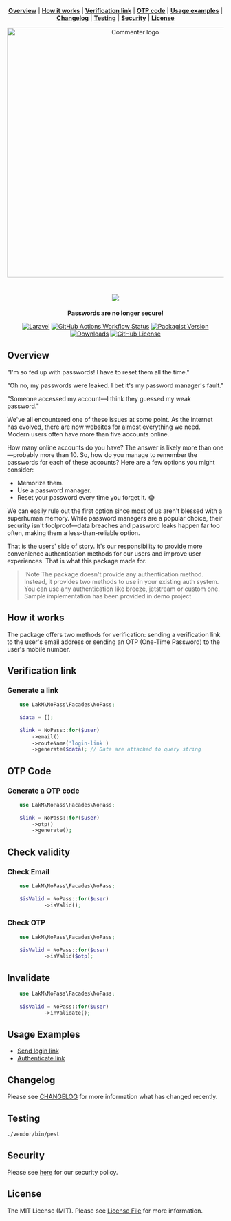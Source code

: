 <div align="center">

**[Overview](#overview)** |
**[How it works](#how-it-works)** |
**[Verification link](#verification-link)** |
**[OTP code](#otp-code)** |
**[Usage examples](#usage-examples)** |
**[Changelog](#changelog)** |
**[Testing](#testing)** |
**[Security](#security)** |
**[License](#license)**

<img src="https://github.com/user-attachments/assets/9438aee5-a6f0-4399-bcae-e764f564ad35" width="580" alt="Commenter logo">

# <img src="https://github.com/user-attachments/assets/1684696e-0dc0-4cda-ae00-6dcd77bc36c6">

**Passwords are no longer secure!**

[![Laravel](https://img.shields.io/badge/laravel-%5E10.0%20%7C%20%5E11.0-red)](https://laravel.com)
[![GitHub Actions Workflow Status](https://img.shields.io/github/actions/workflow/status/Lakshan-Madushanka/nopass/run-tests.yml)](https://github.com/Lakshan-Madushanka/nopass/actions?query=workflow%3ATests+branch%3Amain)
[![Packagist Version](https://img.shields.io/packagist/v/lakm/nopass)](https://packagist.org/packages/lakm/nopass)
[![Downloads](https://img.shields.io/packagist/dt/lakm/nopass)](https://packagist.org/packages/lakm/nopass)
[![GitHub License](https://img.shields.io/github/license/Lakshan-Madushanka/laravel-comments)](https://github.com/Lakshan-Madushanka/laravel-comments/blob/main/LICENSE.md)
</div>

## Overview

"I'm so fed up with passwords! I have to reset them all the time."

"Oh no, my passwords were leaked. I bet it's my password manager's fault."

"Someone accessed my account—I think they guessed my weak password."

We've all encountered one of these issues at some point. As the internet has evolved, there are now websites for almost
everything we need. Modern users often have more than five accounts online.

How many online accounts do you have? The answer is likely more than one—probably more than 10. So, how do you manage to
remember the passwords for each of these accounts? Here are a few options you might consider:

- Memorize them.
- Use a password manager.
- Reset your password every time you forget it. 😂

We can easily rule out the first option since most of us aren't blessed with a superhuman memory. While password
managers are a popular choice, their security isn't foolproof—data breaches and password leaks happen far too often,
making them a less-than-reliable option.

That is the users' side of story. It's our responsibility to provide more convenience authentication methods for our
users and improve user experiences.
That is what this package made for.

> !Note
> The package doesn't provide any authentication method. Instead, it provides two methods to use in your existing auth
> system.
> You can use any authentication like breeze, jetstream or custom one. Sample implementation has been provided in demo
> project

## How it works

The package offers two methods for verification: sending a verification link to the user's email address or sending an
OTP (One-Time Password) to the user's mobile number.

## Verification link

### Generate a link

```php
    use LakM\NoPass\Facades\NoPass;
    
    $data = [];
    
    $link = NoPass::for($user)
        ->email()
        ->routeName('login-link')
        ->generate($data); // Data are attached to query string
```

## OTP Code

### Generate a OTP code

```php
    use LakM\NoPass\Facades\NoPass;
    
    $link = NoPass::for($user)
        ->otp()
        ->generate();
```

## Check validity

### Check Email

```php
    use LakM\NoPass\Facades\NoPass;
    
    $isValid = NoPass::for($user)
            ->isValid();
```
### Check OTP

```php
    use LakM\NoPass\Facades\NoPass;
    
    $isValid = NoPass::for($user)
            ->isValid($otp);
```

## Invalidate

```php
    use LakM\NoPass\Facades\NoPass;
    
    $isValid = NoPass::for($user)
            ->inValidate();
```

## Usage Examples

- [Send login link](https://github.com/Lakshan-Madushanka/laravel-comments/blob/9f1c325caa877dc804335e436abba9f5e9450bf7/src/SecureGuestModeManager.php#L47)
- [Authenticate link](https://github.com/Lakshan-Madushanka/laravel-comments/blob/9f1c325caa877dc804335e436abba9f5e9450bf7/src/Actions/VerifyGuestAction.php#L16)

## Changelog

Please see [CHANGELOG](https://github.com/Lakshan-Madushanka/laravel-comments/blob/main/CHANGELOG.md) for more
information what has changed recently.

## Testing

```bash
./vendor/bin/pest
```

## Security

Please see [here](https://github.com/Lakshan-Madushanka/laravel-comments/blob/main/SECURITY.md) for our security policy.

## License

The MIT License (MIT). Please
see [License File](https://github.com/Lakshan-Madushanka/laravel-comments/blob/main/LICENSE.md) for more information.
